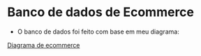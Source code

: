 # Banco de dados de Ecommerce

- O banco de dados foi feito com base em meu diagrama:

[Diagrama de ecommerce]('C:\Workspace\ecommerce-project-diagram\Diagrama\E-commerce-project-image.png')
